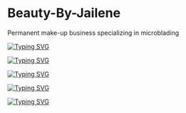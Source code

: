 # Beauty-By-Jailene
Permanent make-up business 
specializing in microblading


[![Typing SVG](https://readme-typing-svg.demolab.com/?lines=Developer+Meroni;Delegations;Registration+Calendar+Links+Routes+Search;Mongo+Deployment)
](https://git.io/typing-svg)

[![Typing SVG](https://readme-typing-svg.demolab.com/?lines=Developer+Karlie;Delegations;Controllers+SearchBar+Mongo;Deployment+LoginForm)
](https://git.io/typing-svg)

[![Typing SVG](https://readme-typing-svg.demolab.com/?lines=Developer+Tara;Delegations;Models+ImageCSS+Mongo+Deployment+Routes+Styling)
](https://git.io/typing-svg)

[![Typing SVG](https://readme-typing-svg.demolab.com/?lines=Developer+Victor;Delegations;Models+Place+HeaderCSS+Styling)](https://git.io/typing-svg)

[![Typing SVG](https://readme-typing-svg.demolab.com/?lines=Developer+Alejandro;Delegations;Models+User+LoginCSS+IndexCSS+Styling)](https://git.io/typing-svg)

